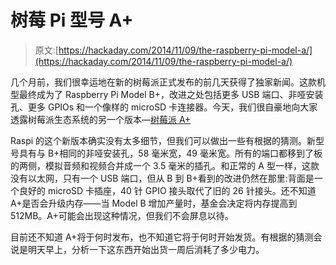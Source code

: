 # 树莓 Pi 型号 A+

> 原文:[https://hackaday.com/2014/11/09/the-raspberry-pi-model-a/](https://hackaday.com/2014/11/09/the-raspberry-pi-model-a/)

几个月前，我们很幸运地在新的树莓派正式发布的前几天获得了独家新闻。这款机型最终成为了 Raspberry Pi Model B+，改进之处包括更多 USB 端口、非哑安装孔、更多 GPIOs 和一个像样的 microSD 卡连接器。今天，我们很自豪地向大家透露树莓派生态系统的另一个版本—[树莓派 A+](http://www.cnx-software.com/2014/11/08/raspberry-pi-model-a-plus)

Raspi 的这个新版本确实没有太多细节，但我们可以做出一些有根据的猜测。新型号具有与 B+相同的非哑安装孔，58 毫米宽，49 毫米宽。所有的端口都移到了板的两侧，模拟音频和视频合并成一个 3.5 毫米的插孔。和正常的 A 型一样，这款没有以太网，只有一个 USB 端口，但从 B 到 B+看到的改进仍然在那里:背面是一个良好的 microSD 卡插座，40 针 GPIO 接头取代了旧的 26 针接头。还不知道 A+是否会升级内存——当 Model B 增加产量时，基金会决定将内存提高到 512MB。A+可能会出现这种情况，但我们不会屏息以待。

目前还不知道 A+将于何时发布，也不知道它将于何时开始发货。有根据的猜测会说是明天早上，分析一下这东西开始出货一周后消耗了多少电力。